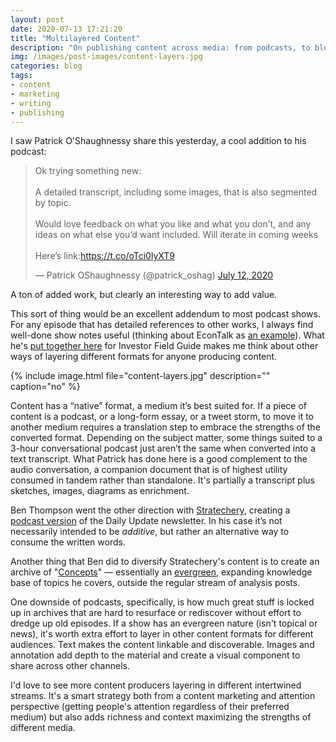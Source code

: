 ```yaml
---
layout: post
date: 2020-07-13 17:21:20
title: "Multilayered Content"
description: "On publishing content across media: from podcasts, to blogs, to newsletters, and how to maximize content reach."
img: /images/post-images/content-layers.jpg
categories: blog
tags:
- content
- marketing
- writing
- publishing
---
```


I saw Patrick O'Shaughnessy share this yesterday, a cool addition to his podcast:

<blockquote class="twitter-tweet tw-align-center"><p lang="en" dir="ltr">Ok trying something new: <br><br>A detailed transcript, including some images, that is also segmented by topic. <br><br>Would love feedback on what you like and what you don’t, and any ideas on what else you’d want included. Will iterate in coming weeks<br><br>Here’s link:<a href="https://t.co/oTci0lyXT9">https://t.co/oTci0lyXT9</a></p>&mdash; Patrick OShaughnessy (@patrick_oshag) <a href="https://twitter.com/patrick_oshag/status/1282410636023128065?ref_src=twsrc%5Etfw">July 12, 2020</a></blockquote> <script async src="https://platform.twitter.com/widgets.js" charset="utf-8"></script>

A ton of added work, but clearly an interesting way to add value.

This sort of thing would be an excellent addendum to most podcast shows. For any episode that has detailed references to other works, I always find well-done show notes useful (thinking about EconTalk as [an example](https://www.econtalk.org/martin-gurri-on-the-revolt-of-the-public/ "Martin Gurri on Revolt of the Public")). What he's [put together here](http://investorfieldguide.com/wp-content/uploads/2020/07/200712-Songhurst-vF.pdf "Charlie Songhurst") for Investor Field Guide makes me think about other ways of layering different formats for anyone producing content.

{% include image.html file="content-layers.jpg" description="" caption="no" %}

Content has a “native” format, a medium it’s best suited for. If a piece of content is a podcast, or a long-form essay, or a tweet storm, to move it to another medium requires a translation step to embrace the strengths of the converted format. Depending on the subject matter, some things suited to a 3-hour conversational podcast just aren’t the same when converted into a text transcript. What Patrick has done here is a good complement to the audio conversation, a companion document that is of highest utility consumed in tandem rather than standalone. It's partially a transcript plus sketches, images, diagrams as enrichment.

Ben Thompson went the other direction with [Stratechery](https://www.stratechery.com/ "Stratechery"), creating a [podcast version](/post/ben-thompsons-daily-update-podcast/ "Daily Update Podcast") of the Daily Update newsletter. In his case it’s not necessarily intended to be _additive_, but rather an alternative way to consume the written words.

Another thing that Ben did to diversify Stratechery's content is to create an archive of "[Concepts](https://stratechery.com/concepts/ "Stratechery Concepts")" — essentially an [evergreen](/post/a-system-for-publishing-evergreen-notes/ "A System for Evergreen Notes"), expanding knowledge base of topics he covers, outside the regular stream of analysis posts.

One downside of podcasts, specifically, is how much great stuff is locked up in archives that are hard to resurface or rediscover without effort to dredge up old episodes. If a show has an evergreen nature (isn't topical or news), it's worth extra effort to layer in other content formats for different audiences. Text makes the content linkable and discoverable. Images and annotation add depth to the material and create a visual component to share across other channels.

I'd love to see more content producers layering in different intertwined streams. It's a smart strategy both from a content marketing and attention perspective (getting people's attention regardless of their preferred medium) but also adds richness and context maximizing the strengths of different media.
